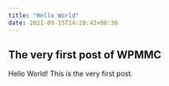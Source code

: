 ```yaml
---
title: "Hello World"
date: 2021-09-15T14:20:43+06:30
---
```

## The very first post of WPMMC
Hello World! This is the very first post.
